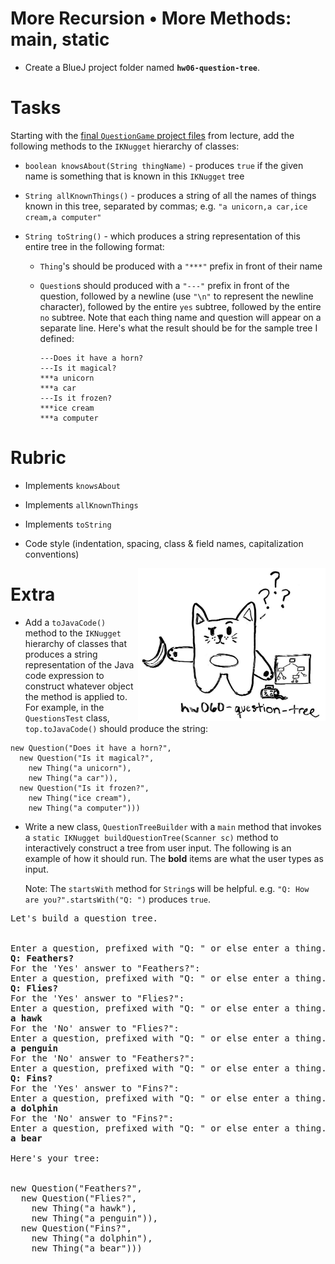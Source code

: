 # More Recursion • More Methods: main, static

- Create a BlueJ project folder named **`hw06-question-tree`**.

# Tasks

Starting with the [final `QuestionGame` project files](../final) from lecture, add the following methods to the `IKNugget` hierarchy of classes:

- `boolean knowsAbout(String thingName)` - produces `true` if the given name is something that is known in this `IKNugget` tree

- `String allKnownThings()` - produces a string of all the names of things known in this tree, separated by commas; e.g.  `"a unicorn,a car,ice cream,a computer"`

- `String toString()` - which produces a string representation of this entire tree in the following format:
  - `Thing`'s should be produced with a `"***"` prefix in front of their name
  - `Question`s should produced with a `"---"` prefix in front of the question, followed by a newline (use `"\n"` to represent the newline character), followed by the entire `yes` subtree, followed by the entire `no` subtree. Note that each thing name and question will appear on a separate line. Here's what the result should be for the sample tree I defined:
  
        ---Does it have a horn?
        ---Is it magical?
        ***a unicorn
        ***a car
        ---Is it frozen?
        ***ice cream
        ***a computer


# Rubric

- Implements `knowsAbout`

- Implements `allKnownThings`

- Implements `toString`

- Code style (indentation, spacing, class & field names, capitalization conventions)


<img src="qt-mjs.jpg" width="300px" style="float: right;">


# Extra

- Add a `toJavaCode()` method to the `IKNugget` hierarchy of classes that produces a string representation of the Java code expression to construct whatever object the method is applied to. For example, in the `QuestionsTest` class, `top.toJavaCode()` should produce the string:
```
new Question("Does it have a horn?",
  new Question("Is it magical?",
    new Thing("a unicorn"),
    new Thing("a car")),
  new Question("Is it frozen?",
    new Thing("ice cream"),
    new Thing("a computer")))
```

- Write a new class, `QuestionTreeBuilder` with a `main` method that invokes a `static IKNugget buildQuestionTree(Scanner sc)` method to interactively construct a tree from user input. The following is an example of how it should run. The **bold** items are what the user types as input.

  Note: The `startsWith` method for `String`s will be helpful. e.g. `"Q: How are you?".startsWith("Q: ")` produces `true`.

<pre>
Let's build a question tree.


Enter a question, prefixed with "Q: " or else enter a thing.
<b>Q: Feathers?</b>
For the 'Yes' answer to "Feathers?":
Enter a question, prefixed with "Q: " or else enter a thing.
<b>Q: Flies?</b>
For the 'Yes' answer to "Flies?":
Enter a question, prefixed with "Q: " or else enter a thing.
<b>a hawk</b>
For the 'No' answer to "Flies?":
Enter a question, prefixed with "Q: " or else enter a thing.
<b>a penguin</b>
For the 'No' answer to "Feathers?":
Enter a question, prefixed with "Q: " or else enter a thing.
<b>Q: Fins?</b>
For the 'Yes' answer to "Fins?":
Enter a question, prefixed with "Q: " or else enter a thing.
<b>a dolphin</b>
For the 'No' answer to "Fins?":
Enter a question, prefixed with "Q: " or else enter a thing.
<b>a bear</b>

Here's your tree:


new Question("Feathers?",
  new Question("Flies?",
    new Thing("a hawk"),
    new Thing("a penguin")),
  new Question("Fins?",
    new Thing("a dolphin"),
    new Thing("a bear")))
</pre>
